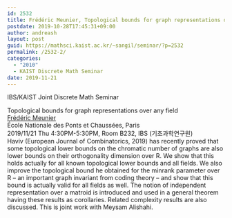 ```yaml
---
id: 2532
title: Frédéric Meunier, Topological bounds for graph representations over any field
postdate: 2019-10-28T17:45:31+09:00
author: andreash
layout: post
guid: https://mathsci.kaist.ac.kr/~sangil/seminar/?p=2532
permalink: /2532-2/
categories:
  - "2010"
  - KAIST Discrete Math Seminar
date: 2019-11-21
---
```

IBS/KAIST Joint Discrete Math Seminar

<div class="talk">
  Topological bounds for graph representations over any field
</div>

<div class="speaker">
  <a href="https://cermics.enpc.fr/~meuniefr/">Frédéric Meunier</a><br /> École Nationale des Ponts et Chaussées, Paris
</div>

<div class="date">
  2019/11/21 Thu 4:30PM-5:30PM, Room B232, IBS (기초과학연구원)
</div>

<div class="abstract">
Haviv (European Journal of Combinatorics, 2019) has recently proved that some topological lower bounds on the chromatic number of graphs are also lower bounds on their orthogonality dimension over R. We show that this holds actually for all known topological lower bounds and all fields. We also improve the topological bound he obtained for the minrank parameter over R &#8211; an important graph invariant from coding theory &#8211; and show that this bound is actually valid for all fields as well. The notion of independent representation over a matroid is introduced and used in a general theorem having these results as corollaries. Related complexity results are also discussed.  
This is joint work with Meysam Alishahi.
</div>